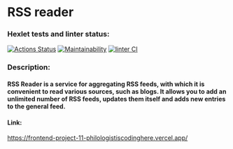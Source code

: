 # RSS reader
### Hexlet tests and linter status:
[![Actions Status](https://github.com/philologistIsCodingHere/frontend-project-11/workflows/hexlet-check/badge.svg)](https://github.com/philologistIsCodingHere/frontend-project-11/actions)
[![Maintainability](https://api.codeclimate.com/v1/badges/85afdad7d3634e41e5c7/maintainability)](https://codeclimate.com/github/philologistIsCodingHere/frontend-project-11/maintainability)
[![linter CI](https://github.com/philologistIsCodingHere/frontend-project-11/actions/workflows/mylinter.yml/badge.svg)](https://github.com/philologistIsCodingHere/frontend-project-11/actions/workflows/mylinter.yml)

### Description:
#### RSS Reader is a service for aggregating RSS feeds, with which it is convenient to read various sources, such as blogs. It allows you to add an unlimited number of RSS feeds, updates them itself and adds new entries to the general feed.
#### Link:
https://frontend-project-11-philologistiscodinghere.vercel.app/
